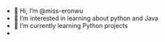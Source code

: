 - 👋 Hi, I’m @miss-eronwu
- 👀 I’m interested in learning about python and Java 
- 🌱 I’m currently learning Python projects 
-


